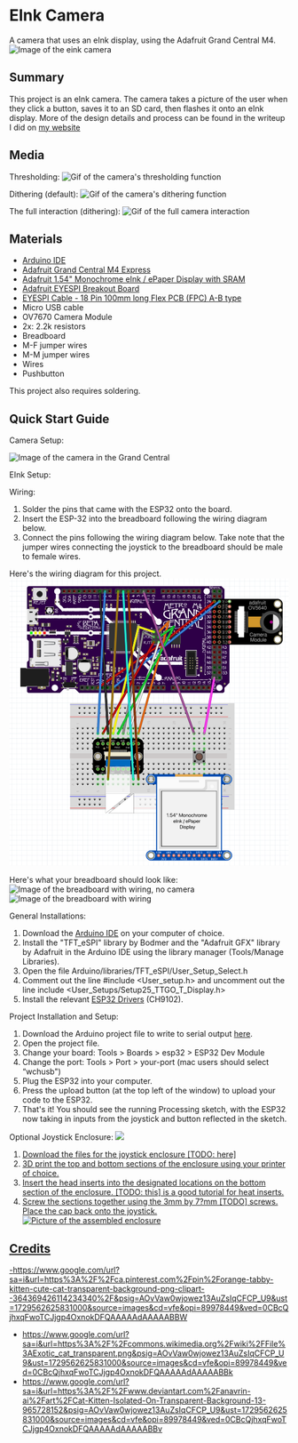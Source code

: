 # EInk Camera
A camera that uses an eInk display, using the Adafruit Grand Central M4.
![Image of the eink camera](Media/Images/FinalBuild.png)

## Summary
This project is an eInk camera. The camera takes a picture of the user when they click a button, saves it to an SD card, then flashes it onto an eInk display. 
More of the design details and process can be found in the writeup I did on [my website](https://davidjihwan.com/TODO)

## Media
Thresholding:
![Gif of the camera's thresholding function](Media/Gifs/threshold.gif)

Dithering (default):
![Gif of the camera's dithering function](Media/Gifs/dither1.gif)

The full interaction (dithering):
![Gif of the full camera interaction](Media/Gifs/dither2.gif)

## Materials
- [Arduino IDE](https://www.arduino.cc/en/software)
- [Adafruit Grand Central M4 Express](http://www.adafruit.com/product/4064#tutorials)
- [Adafruit 1.54" Monochrome eInk / ePaper Display with SRAM](http://www.adafruit.com/product/4196#tutorials)
- [Adafruit EYESPI Breakout Board](http://www.adafruit.com/product/5613#tutorials)
- [EYESPI Cable - 18 Pin 100mm long Flex PCB (FPC) A-B type](https://www.adafruit.com/product/5239#tutorials)
- Micro USB cable
- OV7670 Camera Module
- 2x: 2.2k resistors
- Breadboard
- M-F jumper wires
- M-M jumper wires
- Wires
- Pushbutton

This project also requires soldering.

## Quick Start Guide
Camera Setup:

![Image of the camera in the Grand Central](Media/Images/CameraAttached.png)

EInk Setup: 


Wiring:
1. Solder the pins that came with the ESP32 onto the board.
2. Insert the ESP-32 into the breadboard following the wiring diagram below.
3. Connect the pins following the wiring diagram below. Take note that the jumper wires connecting the joystick to the breadboard should be male to female wires.

Here's the wiring diagram for this project. 
![Image of the Fritzing wiring diagram](Media/Images/EInkFritzing.png)

Here's what your breadboard should look like:
![Image of the breadboard with wiring, no camera](Media/Images/EInkWiring.png)
![Image of the breadboard with wiring](Media/Images/EInkWiring.png)

General Installations:
1. Download the [Arduino IDE](https://www.arduino.cc/en/software) on your computer of choice.
2. Install the "TFT_eSPI" library by Bodmer and the "Adafruit GFX" library by Adafruit in the Arduino IDE using the library manager (Tools/Manage Libraries).
3. Open the file Arduino/libraries/TFT_eSPI/User_Setup_Select.h
4. Comment out the line #include <User_setup.h> and uncomment out the line include <User_Setups/Setup25_TTGO_T_Display.h>
5. Install the relevant [ESP32 Drivers](https://github.com/Xinyuan-LilyGO/TTGO-T-Display) (CH9102).

Project Installation and Setup:
1. Download the Arduino project file to write to serial output [here](Arduino/Cat_Toy_Serial/Cat_Toy_Serial.ino).
2. Open the project file.
3. Change your board: Tools > Boards > esp32 > ESP32 Dev Module
4. Change the port: Tools > Port > your-port (mac users should select “wchusb")
5. Plug the ESP32 into your computer.
6. Press the upload button (at the top left of the window) to upload your code to the ESP32. 
7. That's it! You should see the running Processing sketch, with the ESP32 now taking in inputs from the joystick and button reflected in the sketch. 

Optional Joystick Enclosure:
<a href="url"><img src="Media/Images/enclosure_model.png" width="400">
1. Download the files for the joystick enclosure [TODO: here]
2. 3D print the top and bottom sections of the enclosure using your printer of choice. 
3. Insert the head inserts into the designated locations on the bottom section of the enclosure. [TODO: this] is a good tutorial for heat inserts.
8. Screw the sections together using the 3mm by 7?mm [TODO] screws. Place the cap back onto the joystick.
![Picture of the assembled enclosure](Media/Images/enclosure_assembled.png)

## Credits
-https://www.google.com/url?sa=i&url=https%3A%2F%2Fca.pinterest.com%2Fpin%2Forange-tabby-kitten-cute-cat-transparent-background-png-clipart--364369426114234340%2F&psig=AOvVaw0wjowez13AuZsIqCFCP_U9&ust=1729562625831000&source=images&cd=vfe&opi=89978449&ved=0CBcQjhxqFwoTCJjgp4OxnokDFQAAAAAdAAAAABBW
- https://www.google.com/url?sa=i&url=https%3A%2F%2Fcommons.wikimedia.org%2Fwiki%2FFile%3AExotic_cat_transparent.png&psig=AOvVaw0wjowez13AuZsIqCFCP_U9&ust=1729562625831000&source=images&cd=vfe&opi=89978449&ved=0CBcQjhxqFwoTCJjgp4OxnokDFQAAAAAdAAAAABBk
- https://www.google.com/url?sa=i&url=https%3A%2F%2Fwww.deviantart.com%2Fanavrin-ai%2Fart%2FCat-Kitten-Isolated-On-Transparent-Background-13-965728152&psig=AOvVaw0wjowez13AuZsIqCFCP_U9&ust=1729562625831000&source=images&cd=vfe&opi=89978449&ved=0CBcQjhxqFwoTCJjgp4OxnokDFQAAAAAdAAAAABBv
